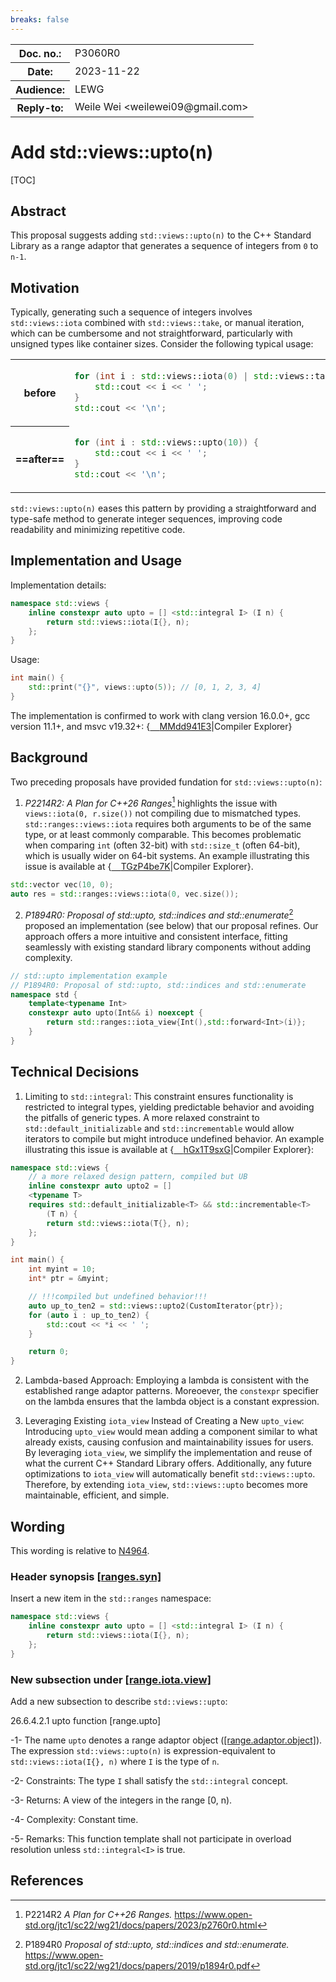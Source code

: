 ```yaml
---
breaks: false
---
```


<style type="text/css">
ins { background-color: #CCFFCC }
s { background-color: #FFCACA }
blockquote { color: inherit !important }
table.no-alt tr:nth-child(2n) { background-color: inherit }
.godbolt {
    background-size: contain;
    background-repeat: no-repeat;
    background-position-y: center;
    background-image: url("https://godbolt.org/favicon.ico?v=1")
}
</style>

<table><tbody>
<tr><th>Doc. no.:</th>    <td>P3060R0</td></tr>
<tr><th>Date:</th>        <td>2023-11-22</td></tr>
<tr><th>Audience:</th>    <td>LEWG</td></tr>
<tr><th>Reply-to:</th>    <td>Weile Wei &lt;weilewei09@gmail.com&gt;</td></tr>
</tbody></table>

# Add std::views::upto(n)

[TOC]

## Abstract
This proposal suggests adding `std::views::upto(n)` to the C++ Standard Library as a range adaptor that generates a sequence of integers from `0` to `n-1`.

## Motivation
Typically, generating such a sequence of integers involves `std::views::iota` combined with `std::views::take`, or manual iteration, which can be cumbersome and not straightforward, particularly with unsigned types like container sizes. Consider the following typical usage:

<table class="no-alt"><tbody>
<tr><th>

before

</th><td>

```cpp
for (int i : std::views::iota(0) | std::views::take(10)) {
    std::cout << i << ' ';
}
std::cout << '\n';
```

<tr><th>

==after==

</th>
<td>

```cpp
for (int i : std::views::upto(10)) {
    std::cout << i << ' ';
}
std::cout << '\n';
```

</td></tr>
</tbody></table>


`std::views::upto(n)` eases this pattern by providing a straightforward and type-safe method to generate integer sequences, improving code readability and minimizing repetitive code.


## Implementation and Usage
Implementation details:
```cpp
namespace std::views {
    inline constexpr auto upto = [] <std::integral I> (I n) {
        return std::views::iota(I{}, n);
    };
}
```
Usage:
```cpp
int main() {
    std::print("{}", views::upto(5)); // [0, 1, 2, 3, 4]
}
```

The implementation is confirmed to work with clang version 16.0.0+, gcc version 11.1+, and msvc v19.32+: {[<span class="godbolt">&#x2001;</span>MMdd941E3](https://godbolt.org/z/MMdd941E3)|Compiler&puncsp;Explorer}

## Background
Two preceding proposals have provided fundation for `std::views::upto(n)`:

1. *P2214R2: A Plan for C++26 Ranges*[^rangesplan] highlights the issue with `views::iota(0, r.size())` not compiling due to mismatched types. `std::ranges::views::iota` requires both arguments to be of the same type, or at least commonly comparable. This becomes problematic when comparing `int` (often 32-bit) with `std::size_t` (often 64-bit), which is usually wider on 64-bit systems. An example illustrating this issue is available at {[<span class="godbolt">&#x2001;</span>TGzP4be7K](https://godbolt.org/z/TGzP4be7K)|Compiler&puncsp;Explorer}.
```cpp
std::vector vec(10, 0);
auto res = std::ranges::views::iota(0, vec.size());
```
2. *P1894R0: Proposal of std::upto, std::indices and std::enumerate*[^stdupto] proposed an implementation (see below) that our proposal refines. Our approach offers a more intuitive and consistent interface, fitting seamlessly with existing standard library components without adding complexity.
```cpp
// std::upto implementation example
// P1894R0: Proposal of std::upto, std::indices and std::enumerate
namespace std {
    template<typename Int>
    constexpr auto upto(Int&& i) noexcept {
        return std::ranges::iota_view{Int(),std::forward<Int>(i)};
    }
}
```

## Technical Decisions
1. Limiting to `std::integral`: This constraint ensures functionality is restricted to integral types, yielding predictable behavior and avoiding the pitfalls of generic types. A more relaxed constraint to `std::default_initializable` and `std::incrementable` would allow iterators to compile but might introduce undefined behavior. An example illustrating this issue is available at {[<span class="godbolt">&#x2001;</span>hGx1T9sxG](https://godbolt.org/z/hGx1T9sxG)|Compiler&puncsp;Explorer}:
```cpp
namespace std::views {
    // a more relaxed design pattern, compiled but UB
    inline constexpr auto upto2 = []
    <typename T>
    requires std::default_initializable<T> && std::incrementable<T>
        (T n) {
        return std::views::iota(T{}, n);
    };
}

int main() {
    int myint = 10;
    int* ptr = &myint;

    // !!!compiled but undefined behavior!!!
    auto up_to_ten2 = std::views::upto2(CustomIterator{ptr});
    for (auto i : up_to_ten2) {
        std::cout << *i << ' ';
    }

    return 0;
}
```

2. Lambda-based Approach: Employing a lambda is consistent with the established range adaptor patterns. Moreoever, the `constexpr` specifier on the lambda ensures that the lambda object is a constant expression. 

3. Leveraging Existing `iota_view` Instead of Creating a New `upto_view`: Introducing `upto_view` would mean adding a component similar to what already exists, causing confusion and maintainability issues for users. By leveraging `iota_view`, we simplify the implementation and reuse of what the current C++ Standard Library offers. Additionally, any future optimizations to `iota_view` will automatically benefit `std::views::upto`. Therefore, by extending `iota_view`, `std::views::upto` becomes more maintainable, efficient, and simple.
## Wording
This wording is relative to [N4964](https://open-std.org/jtc1/sc22/wg21/docs/papers/2023/n4964.pdf).

### Header <ranges> synopsis [[ranges.syn]](http://www.eelis.net/c++draft/ranges.syn)
Insert a new item in the `std::ranges` namespace:
```cpp
namespace std::views {
    inline constexpr auto upto = [] <std::integral I> (I n) {
        return std::views::iota(I{}, n);
    };
}
```
### New subsection under [[range.iota.view]](http://www.eelis.net/c++draft/range.iota.view)
Add a new subsection to describe `std::views::upto`:

26.6.4.2.1 upto function [range.upto]

-1- The name `upto` denotes a range adaptor object ([[range.adaptor.object]](http://www.eelis.net/c++draft/range.adaptor.object)). The expression `std::views::upto(n)` is expression-equivalent to `std::views::iota(I{}, n)` where `I` is the type of `n`.

-2- Constraints: The type `I` shall satisfy the `std::integral` concept.

-3- Returns: A view of the integers in the range [0, n).

-4- Complexity: Constant time.

-5- Remarks: This function template shall not participate in overload resolution unless `std::integral<I>` is true.

## References

[^rangesplan]: P2214R2 _A Plan for C++26 Ranges._
https://www.open-std.org/jtc1/sc22/wg21/docs/papers/2023/p2760r0.html

[^stdupto]: P1894R0 _Proposal of std::upto, std::indices and std::enumerate._
https://www.open-std.org/jtc1/sc22/wg21/docs/papers/2019/p1894r0.pdf
